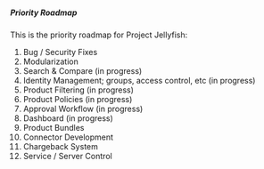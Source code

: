 ##### Priority Roadmap

This is the priority roadmap for Project Jellyfish:

1. Bug / Security Fixes
2. Modularization
3. Search & Compare (in progress)
4. Identity Management; groups, access control, etc (in progress)
5. Product Filtering (in progress)
6. Product Policies (in progress)
7. Approval Workflow (in progress)
8. Dashboard (in progress)
9. Product Bundles
10. Connector Development
11. Chargeback System
12. Service / Server Control
